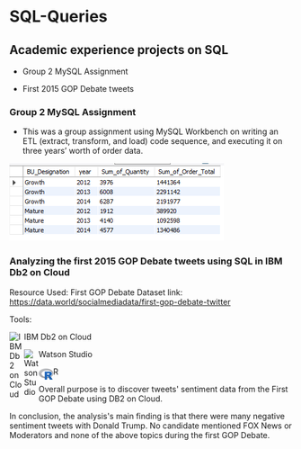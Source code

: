# SQL-Queries

## Academic experience projects on SQL

- Group 2 MySQL Assignment 


- First 2015 GOP Debate tweets

### Group 2 MySQL Assignment 
  - This was a group assignment using MySQL Workbench on writing an ETL (extract, transform, and load) code sequence, and executing it on three years’ worth of order data. 

![](/SQL%20Output%20image.png)

### Analyzing the first 2015 GOP Debate tweets using SQL in IBM Db2 on Cloud

Resource Used: First GOP Debate Dataset link: https://data.world/socialmediadata/first-gop-debate-twitter

Tools:

IBM Db2 on Cloud <img align="left" alt="IBM Db2 on Cloud" width="26px" src="https://pbs.twimg.com/media/CNLg3NoUEAA03e8?format=png&name=360x360" />

Watson Studio <img align="left" alt="Watson Studio" width="26px" src="https://cache.globalcatalog.cloud.ibm.com/api/v1/39ba9d4c-b1c5-4cc3-a163-38b580121e01/artifacts/cache/3a58e03b24ca5cfe0195ae72fd7c5401-public/watson-studio-light.svg" />

R <img align="left" alt="R" width="26px" src="https://raw.githubusercontent.com/github/explore/80688e429a7d4ef2fca1e82350fe8e3517d3494d/topics/r/r.png" />

 Overall purpose is to discover tweets' sentiment data from the First GOP Debate using DB2 on Cloud.
 
 In conclusion, the analysis's main finding is that there were many negative sentiment tweets with Donald Trump. No candidate mentioned FOX News or Moderators and none of the above topics during the first GOP Debate. 
